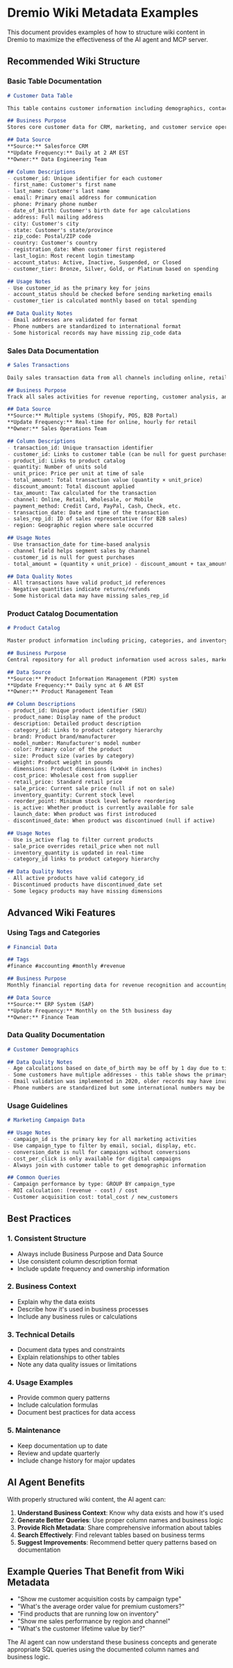 # Dremio Wiki Metadata Examples

This document provides examples of how to structure wiki content in Dremio to maximize the effectiveness of the AI agent and MCP server.

## Recommended Wiki Structure

### Basic Table Documentation

```markdown
# Customer Data Table

This table contains customer information including demographics, contact details, and account status.

## Business Purpose
Stores core customer data for CRM, marketing, and customer service operations.

## Data Source
**Source:** Salesforce CRM
**Update Frequency:** Daily at 2 AM EST
**Owner:** Data Engineering Team

## Column Descriptions
- customer_id: Unique identifier for each customer
- first_name: Customer's first name
- last_name: Customer's last name
- email: Primary email address for communication
- phone: Primary phone number
- date_of_birth: Customer's birth date for age calculations
- address: Full mailing address
- city: Customer's city
- state: Customer's state/province
- zip_code: Postal/ZIP code
- country: Customer's country
- registration_date: When customer first registered
- last_login: Most recent login timestamp
- account_status: Active, Inactive, Suspended, or Closed
- customer_tier: Bronze, Silver, Gold, or Platinum based on spending

## Usage Notes
- Use customer_id as the primary key for joins
- account_status should be checked before sending marketing emails
- customer_tier is calculated monthly based on total spending

## Data Quality Notes
- Email addresses are validated for format
- Phone numbers are standardized to international format
- Some historical records may have missing zip_code data
```

### Sales Data Documentation

```markdown
# Sales Transactions

Daily sales transaction data from all channels including online, retail, and wholesale.

## Business Purpose
Track all sales activities for revenue reporting, customer analysis, and inventory management.

## Data Source
**Source:** Multiple systems (Shopify, POS, B2B Portal)
**Update Frequency:** Real-time for online, hourly for retail
**Owner:** Sales Operations Team

## Column Descriptions
- transaction_id: Unique transaction identifier
- customer_id: Links to customer table (can be null for guest purchases)
- product_id: Links to product catalog
- quantity: Number of units sold
- unit_price: Price per unit at time of sale
- total_amount: Total transaction value (quantity × unit_price)
- discount_amount: Total discount applied
- tax_amount: Tax calculated for the transaction
- channel: Online, Retail, Wholesale, or Mobile
- payment_method: Credit Card, PayPal, Cash, Check, etc.
- transaction_date: Date and time of the transaction
- sales_rep_id: ID of sales representative (for B2B sales)
- region: Geographic region where sale occurred

## Usage Notes
- Use transaction_date for time-based analysis
- channel field helps segment sales by channel
- customer_id is null for guest purchases
- total_amount = (quantity × unit_price) - discount_amount + tax_amount

## Data Quality Notes
- All transactions have valid product_id references
- Negative quantities indicate returns/refunds
- Some historical data may have missing sales_rep_id
```

### Product Catalog Documentation

```markdown
# Product Catalog

Master product information including pricing, categories, and inventory status.

## Business Purpose
Central repository for all product information used across sales, marketing, and inventory systems.

## Data Source
**Source:** Product Information Management (PIM) system
**Update Frequency:** Daily sync at 6 AM EST
**Owner:** Product Management Team

## Column Descriptions
- product_id: Unique product identifier (SKU)
- product_name: Display name of the product
- description: Detailed product description
- category_id: Links to product category hierarchy
- brand: Product brand/manufacturer
- model_number: Manufacturer's model number
- color: Primary color of the product
- size: Product size (varies by category)
- weight: Product weight in pounds
- dimensions: Product dimensions (L×W×H in inches)
- cost_price: Wholesale cost from supplier
- retail_price: Standard retail price
- sale_price: Current sale price (null if not on sale)
- inventory_quantity: Current stock level
- reorder_point: Minimum stock level before reordering
- is_active: Whether product is currently available for sale
- launch_date: When product was first introduced
- discontinued_date: When product was discontinued (null if active)

## Usage Notes
- Use is_active flag to filter current products
- sale_price overrides retail_price when not null
- inventory_quantity is updated in real-time
- category_id links to product category hierarchy

## Data Quality Notes
- All active products have valid category_id
- Discontinued products have discontinued_date set
- Some legacy products may have missing dimensions
```

## Advanced Wiki Features

### Using Tags and Categories

```markdown
# Financial Data

## Tags
#finance #accounting #monthly #revenue

## Business Purpose
Monthly financial reporting data for revenue recognition and accounting.

## Data Source
**Source:** ERP System (SAP)
**Update Frequency:** Monthly on the 5th business day
**Owner:** Finance Team
```

### Data Quality Documentation

```markdown
# Customer Demographics

## Data Quality Notes
- Age calculations based on date_of_birth may be off by 1 day due to timezone differences
- Some customers have multiple addresses - this table shows the primary address
- Email validation was implemented in 2020, older records may have invalid formats
- Phone numbers are standardized but some international numbers may be incomplete
```

### Usage Guidelines

```markdown
# Marketing Campaign Data

## Usage Notes
- campaign_id is the primary key for all marketing activities
- Use campaign_type to filter by email, social, display, etc.
- conversion_date is null for campaigns without conversions
- cost_per_click is only available for digital campaigns
- Always join with customer table to get demographic information

## Common Queries
- Campaign performance by type: GROUP BY campaign_type
- ROI calculation: (revenue - cost) / cost
- Customer acquisition cost: total_cost / new_customers
```

## Best Practices

### 1. Consistent Structure
- Always include Business Purpose and Data Source
- Use consistent column description format
- Include update frequency and ownership information

### 2. Business Context
- Explain why the data exists
- Describe how it's used in business processes
- Include any business rules or calculations

### 3. Technical Details
- Document data types and constraints
- Explain relationships to other tables
- Note any data quality issues or limitations

### 4. Usage Examples
- Provide common query patterns
- Include calculation formulas
- Document best practices for data access

### 5. Maintenance
- Keep documentation up to date
- Review and update quarterly
- Include change history for major updates

## AI Agent Benefits

With properly structured wiki content, the AI agent can:

1. **Understand Business Context**: Know why data exists and how it's used
2. **Generate Better Queries**: Use proper column names and business logic
3. **Provide Rich Metadata**: Share comprehensive information about tables
4. **Search Effectively**: Find relevant tables based on business terms
5. **Suggest Improvements**: Recommend better query patterns based on documentation

## Example Queries That Benefit from Wiki Metadata

- "Show me customer acquisition costs by campaign type"
- "What's the average order value for premium customers?"
- "Find products that are running low on inventory"
- "Show me sales performance by region and channel"
- "What's the customer lifetime value by tier?"

The AI agent can now understand these business concepts and generate appropriate SQL queries using the documented column names and business logic.

